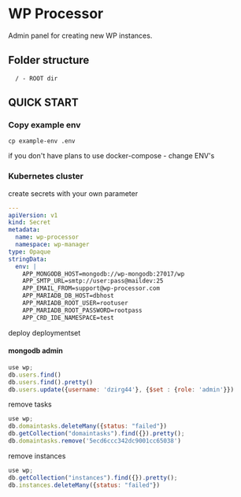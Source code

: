 # WP Processor

Admin panel for creating new WP instances.

## Folder structure

```shell
  / - ROOT dir
```

## QUICK START

### Copy example env

```shell
cp example-env .env
```

if you don't have plans to use docker-compose - change ENV's

### Kubernetes cluster

create secrets with your own parameter

```yaml
---
apiVersion: v1
kind: Secret
metadata:
  name: wp-processor
  namespace: wp-manager
type: Opaque
stringData:
  env: |
    APP_MONGODB_HOST=mongodb://wp-mongodb:27017/wp
    APP_SMTP_URL=smtp://user:pass@maildev:25
    APP_EMAIL_FROM=support@wp-processor.com
    APP_MARIADB_DB_HOST=dbhost
    APP_MARIADB_ROOT_USER=rootuser
    APP_MARIADB_ROOT_PASSWORD=rootpass
    APP_CRD_IDE_NAMESPACE=test
```

deploy deploymentset

#### mongodb admin

```js
use wp;
db.users.find()
db.users.find().pretty()
db.users.update({username: 'dzirg44'}, {$set : {role: 'admin'}})
```

remove tasks

```js
use wp;
db.domaintasks.deleteMany({status: "failed"})
db.getCollection("domaintasks").find({}).pretty();
db.domaintasks.remove('5ecd6ccc342dc9001cc65038')
```

remove instances

```js
use wp;
db.getCollection("instances").find({}).pretty();
db.instances.deleteMany({status: "failed"})

```
